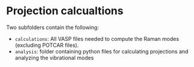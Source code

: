 # Projection calcualtions

Two subfolders contain the following:

- `calculations`: All VASP files needed to compute the Raman modes
  (excluding POTCAR files).
- `analysis`: folder containing python files for calculating
  projections and analyzing the vibrational modes
